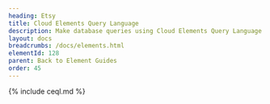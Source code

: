```yaml
---
heading: Etsy
title: Cloud Elements Query Language
description: Make database queries using Cloud Elements Query Language.
layout: docs
breadcrumbs: /docs/elements.html
elementId: 128
parent: Back to Element Guides
order: 45
---
```


{% include ceql.md %}
